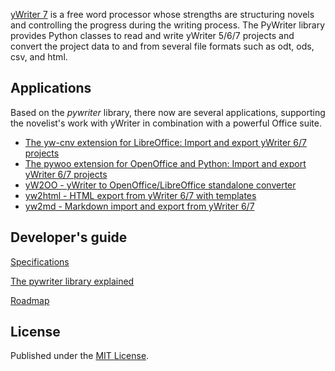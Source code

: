 [yWriter 7](http://www.spacejock.com/yWriter7.html) is a free word processor whose strengths are structuring novels and controlling the progress during the writing process. The PyWriter library provides Python classes to read and write yWriter 5/6/7 projects and convert the project data to and from several file formats such as odt, ods, csv, and html.


## Applications

Based on the  _pywriter_  library, there now are several applications, supporting the novelist's work with yWriter in combination with a powerful Office suite. 

- [The yw-cnv extension for LibreOffice: Import and export yWriter 6/7 projects](https://peter88213.github.io/yw-cnv)
- [The pywoo extension for OpenOffice and Python: Import and export yWriter 6/7 projects](https://peter88213.github.io/pywoo)
- [yW2OO - yWriter to OpenOffice/LibreOffice standalone converter](https://peter88213.github.io/yW2OO)
- [yw2html - HTML export from yWriter 6/7 with templates](https://peter88213.github.io/yw2html)
- [yw2md - Markdown import and export from yWriter 6/7](https://peter88213.github.io/yw2md)


## Developer's guide

[Specifications](development/spec/index)

[The pywriter library explained](development/lib/pywriter)

[Roadmap](roadmap)


## License

Published under the [MIT License](http://www.opensource.org/licenses/mit-license.php).